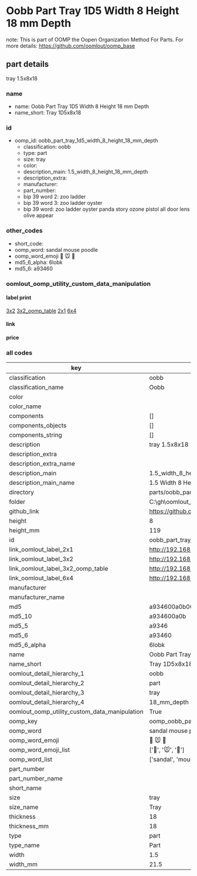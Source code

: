 # Oobb Part Tray 1D5 Width 8 Height 18 mm Depth  

note: This is part of OOMP the Oopen Organization Method For Parts. For more details: https://github.com/oomlout/oomp_base

##  part details
  



tray 1.5x8x18



### name
* name: Oobb Part Tray 1D5 Width 8 Height 18 mm Depth
* name_short: Tray 1D5x8x18 
### id
* oomp_id: oobb_part_tray_1d5_width_8_height_18_mm_depth
  * classification: oobb
  * type: part
  * size: tray
  * color: 
  * description_main: 1.5_width_8_height_18_mm_depth
  * description_extra: 
  * manufacturer: 
  * part_number: 
  * bip 39 word 2: zoo ladder
  * bip 39 word 3: zoo ladder oyster
  * bip 39 word: zoo ladder oyster panda story ozone pistol all door lens olive appear

### other_codes
* short_code: 
* oomp_word: sandal mouse poodle
* oomp_word_emoji :sandal: :mouse: :poodle:
* md5_6_alpha: 6lobk
* md5_6: a93460






### oomlout_oomp_utility_custom_data_manipulation
#### label print
[3x2](http://192.168.1.245:1112/?label=oomp%206lobk)
[3x2_oomp_table](http://192.168.1.108:1112/?label=oomp%206lobk)
[2x1](http://192.168.1.242:1112/?label=oomp%206lobk)
[6x4](http://192.168.1.55:1112/?label=oomp%206lobk)    

#### link

                              

#### price







### all codes 
| key | value |  
| --- | --- |  
| classification | oobb |  
| classification_name | Oobb |  
| color |  |  
| color_name |  |  
| components | [] |  
| components_objects | [] |  
| components_string | [] |  
| description | tray 1.5x8x18 |  
| description_extra |  |  
| description_extra_name |  |  
| description_main | 1.5_width_8_height_18_mm_depth |  
| description_main_name | 1.5 Width 8 Height 18 mm Depth |  
| directory | parts/oobb_part_tray_1d5_width_8_height_18_mm_depth |  
| folder | C:\gh\oomlout_oobb_version_4_generated_parts\parts\oobb_part_tray_1d5_width_8_height_18_mm_depth |  
| github_link | https://github.com/oomlout/oomlout_oomp_part_src/tree/main/parts/oobb_part_tray_1d5_width_8_height_18_mm_depth |  
| height | 8 |  
| height_mm | 119 |  
| id | oobb_part_tray_1d5_width_8_height_18_mm_depth |  
| link_oomlout_label_2x1 | http://192.168.1.242:1112/?label=oomp%206lobk |  
| link_oomlout_label_3x2 | http://192.168.1.245:1112/?label=oomp%206lobk |  
| link_oomlout_label_3x2_oomp_table | http://192.168.1.108:1112/?label=oomp%206lobk |  
| link_oomlout_label_6x4 | http://192.168.1.55:1112/?label=oomp%206lobk |  
| manufacturer |  |  
| manufacturer_name |  |  
| md5 | a934600a0b0674ae7a6b49f73cdf1fff |  
| md5_10 | a934600a0b |  
| md5_5 | a9346 |  
| md5_6 | a93460 |  
| md5_6_alpha | 6lobk |  
| name | Oobb Part Tray 1D5 Width 8 Height 18 mm Depth |  
| name_short | Tray 1D5x8x18  |  
| oomlout_detail_hierarchy_1 | oobb |  
| oomlout_detail_hierarchy_2 | part |  
| oomlout_detail_hierarchy_3 | tray |  
| oomlout_detail_hierarchy_4 | 18_mm_depth |  
| oomlout_oomp_utility_custom_data_manipulation | True |  
| oomp_key | oomp_oobb_part_tray_1d5_width_8_height_18_mm_depth |  
| oomp_word | sandal mouse poodle |  
| oomp_word_emoji | :sandal: :mouse: :poodle: |  
| oomp_word_emoji_list | [':sandal:', ':mouse:', ':poodle:'] |  
| oomp_word_list | ['sandal', 'mouse', 'poodle'] |  
| part_number |  |  
| part_number_name |  |  
| short_name |  |  
| size | tray |  
| size_name | Tray |  
| thickness | 18 |  
| thickness_mm | 18 |  
| type | part |  
| type_name | Part |  
| width | 1.5 |  
| width_mm | 21.5 |  

